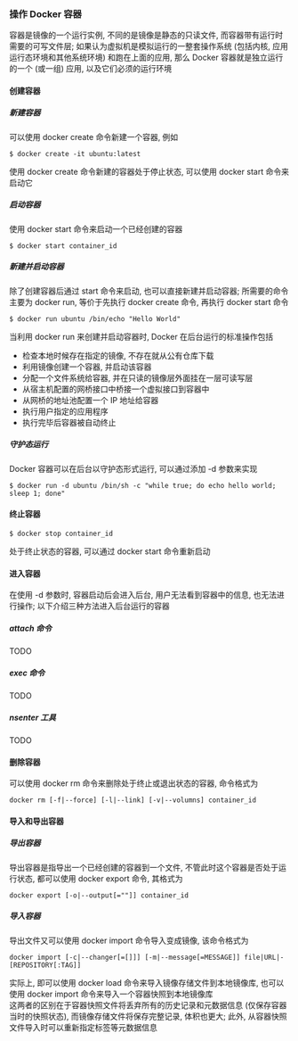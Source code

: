 ### 操作 Docker 容器
容器是镜像的一个运行实例, 不同的是镜像是静态的只读文件, 而容器带有运行时需要的可写文件层; 如果认为虚拟机是模拟运行的一整套操作系统 (包括内核, 应用运行态环境和其他系统环境) 和跑在上面的应用, 那么 Docker 容器就是独立运行的一个 (或一组) 应用, 以及它们必须的运行环境

#### 创建容器
##### 新建容器
可以使用 docker create 命令新建一个容器, 例如
```
$ docker create -it ubuntu:latest
```
使用 docker create 命令新建的容器处于停止状态, 可以使用 docker start 命令来启动它
##### 启动容器
使用 docker start 命令来启动一个已经创建的容器
```
$ docker start container_id
```
##### 新建并启动容器
除了创建容器后通过 start 命令来启动, 也可以直接新建并启动容器; 所需要的命令主要为 docker run, 等价于先执行 docker create 命令, 再执行 docker start 命令
```
$ docker run ubuntu /bin/echo "Hello World"
```
当利用 docker run 来创建并启动容器时, Docker 在后台运行的标准操作包括
- 检查本地时候存在指定的镜像, 不存在就从公有仓库下载
- 利用镜像创建一个容器, 并启动该容器
- 分配一个文件系统给容器, 并在只读的镜像层外面挂在一层可读写层
- 从宿主机配置的网桥接口中桥接一个虚拟接口到容器中
- 从网桥的地址池配置一个 IP 地址给容器
- 执行用户指定的应用程序
- 执行完毕后容器被自动终止
##### 守护态运行
Docker 容器可以在后台以守护态形式运行, 可以通过添加 -d 参数来实现
```
$ docker run -d ubuntu /bin/sh -c "while true; do echo hello world; sleep 1; done"
```

#### 终止容器
```
$ docker stop container_id
```
处于终止状态的容器, 可以通过 docker start 命令重新启动

#### 进入容器
在使用 -d 参数时, 容器启动后会进入后台, 用户无法看到容器中的信息, 也无法进行操作; 以下介绍三种方法进入后台运行的容器
##### attach 命令
TODO
##### exec 命令
TODO
##### nsenter 工具
TODO

#### 删除容器
可以使用 docker rm 命令来删除处于终止或退出状态的容器, 命令格式为
```
docker rm [-f|--force] [-l|--link] [-v|--volumns] container_id
```

#### 导入和导出容器
##### 导出容器
导出容器是指导出一个已经创建的容器到一个文件, 不管此时这个容器是否处于运行状态, 都可以使用 docker export 命令, 其格式为
```
docker export [-o|--output[=""]] container_id
```
##### 导入容器
导出文件又可以使用 docker import 命令导入变成镜像, 该命令格式为
```
docker import [-c|--changer[=[]]] [-m|--message[=MESSAGE]] file|URL|-[REPOSITORY[:TAG]]
```
实际上, 即可以使用 docker load 命令来导入镜像存储文件到本地镜像库, 也可以使用 docker import 命令来导入一个容器快照到本地镜像库  
这两者的区别在于容器快照文件将丢弃所有的历史记录和元数据信息 (仅保存容器当时的快照状态), 而镜像存储文件将保存完整记录, 体积也更大; 此外, 从容器快照文件导入时可以重新指定标签等元数据信息

